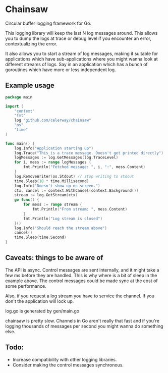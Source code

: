 # Chainsaw

Circular buffer logging framework for Go. 

This logging library will keep the last N log messages around. This allows you to 
dump the logs at trace or debug level if you encounter an error, contextualizing
the error.

It also allows you to start a stream of log messages, making it suitable for 
applications which have sub-applications where you might wanna look at different 
streams of logs. Say in an application which has a bunch of goroutines which have
more or less independent log.

## Example usage

```go
package main

import (
	"context"
	"fmt"
	log "github.com/celerway/chainsaw"
	"os"
	"time"
)

func main() {
	log.Info("Application starting up")
	log.Trace("This is a trace message. Doesn't get printed directly")
	logMessages := log.GetMessages(log.TraceLevel)
	for i, mess := range logMessages {
		fmt.Println("Fetched message: ", i, ":", mess.Content)
	}
	log.RemoveWriter(os.Stdout) // stop writing to stdout
	time.Sleep(10 * time.Millisecond)
	log.Info("Doesn't show up on screen.")
	ctx, cancel := context.WithCancel(context.Background())
	stream := log.GetStream(ctx)
	go func() {
		for mess := range stream {
			fmt.Println("From stream: ", mess.Content)
		}
		fmt.Println("Log stream is closed")
	}()
	log.Info("Should reach the stream above")
	cancel()
	time.Sleep(time.Second)
}
```
## Caveats: things to be aware of

The API is async. Control messages are sent internally,
and it might take a few ms before they are handled. This is why where is a bit of sleep 
in the example above. The control messages could be made sync at the cost of some performance. 

Also, if you request a log stream you have to service the channel. If you don't
the application will lock up.

log.go is generated by gen/main.go

chainsaw is pretty slow. Channels in Go aren't really that fast and if you're logging
thousands of messages per second you might wanna do something else.

## Todo:

* Increase compatibility with other logging libraries.
* Consider making the control messages synchronous.

